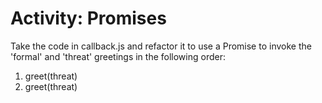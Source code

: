 # Activity: Promises
Take the code in callback.js and refactor it to use a Promise to invoke the 'formal' and 'threat' greetings in the following order:
1. greet(threat)
2. greet(threat)
